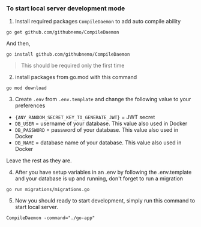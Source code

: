 ### To start local server development mode

1. Install required packages `CompileDaemon` to add auto compile ability
```
go get github.com/githubnemo/CompileDaemon
```
And then,
```
go install github.com/githubnemo/CompileDaemon
```
> This should be required only the first time

2. install packages from go.mod with this command
```
go mod download
```

3. Create `.env` from `.env.template` and change the following value to your preferences
- `{ANY_RANDOM_SECRET_KEY_TO_GENERATE_JWT}` = JWT secret
- `DB_USER` = username of your database. This value also used in Docker
- `DB_PASSWORD` = password of your database. This value also used in Docker
- `DB_NAME` = database name of your database. This value also used in Docker

Leave the rest as they are.

4. After you have setup variables in an .env by following the .env.template and your database is up and running, don't forget to run a migration
```
go run migrations/migrations.go
```

5. Now you should ready to start development, simply run this command to start local server.
```
CompileDaemon -command="./go-app"
```
